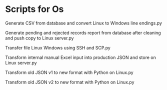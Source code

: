 # Scripts for Os
Generate CSV from database and convert Linux to Windows line endings.py

Generate pending and rejected records report from database after cleaning and push copy to Linux server.py

Transfer file Linux Windows using SSH and SCP.py

Transform internal manual Excel input into production JSON and store on Linux server.py

Transform old JSON v1 to new format with Python on Linux.py

Transform old JSON v2 to new format with Python on Linux.py

